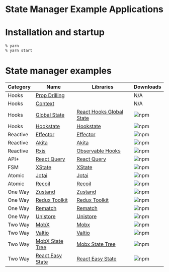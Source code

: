 State Manager Example Applications
===============================

# Installation and startup

```sh
% yarn
% yarn start
```

# State manager examples

| Category | Name | Libraries | Downloads |
| ---- | ---- | ---- | ---- |
| Hooks | [Prop Drilling](http://localhost:3000/) | | N/A |
| Hooks | [Context](http://localhost:3001/) | | N/A |
| Hooks | [Global State](http://localhost:3016/) | [React Hooks Global State](https://www.npmjs.com/package/react-hooks-global-state) | ![npm](https://img.shields.io/npm/dw/react-hooks-global-state?color=white&label=%20&style=flat-square) |
| Hooks | [Hookstate](http://localhost:3018/) | [Hookstate](https://hookstate.js.org/) | ![npm](https://img.shields.io/npm/dw/@hookstate/core?color=white&label=%20&style=flat-square) |
| Reactive | [Effector](http://localhost:3010/) | [Effector](https://effector.dev/) | ![npm](https://img.shields.io/npm/dw/effector?color=white&label=%20&style=flat-square) |
| Reactive | [Akita](http://localhost:3012/) | [Akita](https://datorama.github.io/akita/) | ![npm](https://img.shields.io/npm/dw/@datorama/akita?color=white&label=%20&style=flat-square) |
| Reactive | [Rxjs](http://localhost:3013/) | [Observable Hooks](https://observable-hooks.js.org/) | ![npm](https://img.shields.io/npm/dw/observable-hooks?color=white&label=%20&style=flat-square) |
| API+ | [React Query](http://localhost:3008/) | [React Query](https://react-query.tanstack.com/) | ![npm](https://img.shields.io/npm/dw/react-query?color=white&label=%20&style=flat-square) |
| FSM | [XState](http://localhost:3007/) | [XState](https://xstate.js.org/docs/) | ![npm](https://img.shields.io/npm/dw/xstate?color=white&label=%20&style=flat-square) |
| Atomic | [Jotai](http://localhost:3006/) | [Jotai](https://github.com/pmndrs/jotai) | ![npm](https://img.shields.io/npm/dw/jotai?color=white&label=%20&style=flat-square) |
| Atomic | [Recoil](http://localhost:3009/) | [Recoil](https://recoiljs.org/) | ![npm](https://img.shields.io/npm/dw/recoil?color=white&label=%20&style=flat-square) |
| One Way | [Zustand](http://localhost:3002/) | [Zustand](https://zustand.surge.sh/) | ![npm](https://img.shields.io/npm/dw/zustand?color=white&label=%20&style=flat-square) |
| One Way | [Redux Toolkit](http://localhost:3003/) | [Redux Toolkit](https://redux-toolkit.js.org/) | ![npm](https://img.shields.io/npm/dw/@reduxjs/toolkit?color=white&label=%20&style=flat-square) |
| One Way | [Rematch](http://localhost:3017/) | [Rematch](https://rematchjs.org/) | ![npm](https://img.shields.io/npm/dw/@rematch/core?color=white&label=%20&style=flat-square) |
| One Way | [Unistore](http://localhost:3014/) | [Unistore](https://www.npmjs.com/package/unistore) | ![npm](https://img.shields.io/npm/dw/unistore?color=white&label=%20&style=flat-square) |
| Two Way | [MobX](http://localhost:3004/) | [Mobx](https://mobx.js.org/README.html) | ![npm](https://img.shields.io/npm/dw/mobx?color=white&label=%20&style=flat-square) |
| Two Way | [Valtio](http://localhost:3005/) | [Valtio](https://www.npmjs.com/package/valtio) | ![npm](https://img.shields.io/npm/dw/valtio?color=white&label=%20&style=flat-square) |
| Two Way | [MobX State Tree](http://localhost:3015/) | [Mobx State Tree](https://mobx-state-tree.js.org/) | ![npm](https://img.shields.io/npm/dw/mobx-state-tree?color=white&label=%20&style=flat-square) |
| Two Way | [React Easy State](http://localhost:3019/) | [React Easy State](https://github.com/RisingStack/react-easy-state) | ![npm](https://img.shields.io/npm/dw/@risingstack/react-easy-state?color=white&label=%20&style=flat-square) |

